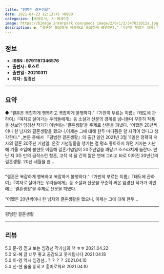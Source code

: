 ```yaml
---
title: "평범한 결혼생활"
date: 2021-04-23 12:13:45 +0900
categories: [국내도서, 시-에세이]
image: https://bimage.interpark.com/goods_image/2/0/1/2/347032012s.jpg
description: ●  “결혼은 복잡하게 행복하고 복잡하게 불행하다.”『가만히 부르는 이름』『태도에 관하여』『여자로 살아가는 우리들에게』등 소설과 산문의 경계를 넘나들며 꾸준히 작품을 선보인 임경선 작가가 이번에는 ‘결혼생활’을 주제로 산문을 펴냈다. “어쨌든 20년씩이나 한 남자와 결혼생활을 했으니,이제는 그에 대해 한
---
```


## **정보**

- **ISBN : 9791197346576**
- **출판사 : 토스트**
- **출판일 : 20210311**
- **저자 : 임경선**

------



## **요약**

●  “결혼은 복잡하게 행복하고 복잡하게 불행하다.”『가만히 부르는 이름』『태도에 관하여』『여자로 살아가는 우리들에게』등 소설과 산문의 경계를 넘나들며 꾸준히 작품을 선보인 임경선 작가가 이번에는 ‘결혼생활’을 주제로 산문을 펴냈다. “어쨌든 20년씩이나 한 남자와 결혼생활을 했으니,이제는 그에 대해 한두 마디쯤은 할 자격이 있다고 생각한다.” _본문 중에서 『평범한 결혼생활』의 출간 일인 2021년 3월 11일은 정확히 저자의 결혼 20주년 기념일. 온갖 기념일들을 챙기는 걸 평소 좋아하지 않던 저자는 지난해 겨울 초입에 불현듯 이듬해 결혼기념일이 20주년임을 깨닫고 소스라치게 놀란다. 만난 지 3주 만의 급작스런 청혼, 고작 석 달 간의 짧은 연애 그리고 바로 이어진 20년간의 결혼생활. 20년 세월을 한 ...

------

“결혼은 복잡하게 행복하고 복잡하게 불행하다.”『가만히 부르는 이름』『태도에 관하여』『여자로 살아가는 우리들에게』등 소설과 산문을 꾸준히 써온 임경선 작가가 이번에는 ‘결혼생활’을 주제로 산문을 펴냈다.

“어쨌든 20년씩이나 한 남자와 결혼생활을 했으니,
이제는 그에 대해 한두... 

------


평범한 결혼생활 

------


## **리뷰** 

5.0 문-영 믿고 보는 임경선 작가님의 책 ㅎㅎ 2021.04.22 <br/>5.0 오-혜 글 너무 좋고 공감되고 웃게됩니다  2021.04.18 <br/>5.0 이-영 역시 임경선..？？？？ 2021.04.10 <br/>5.0 신-현 술술 읽히고 흥미로워요 2021.04.10 <br/>